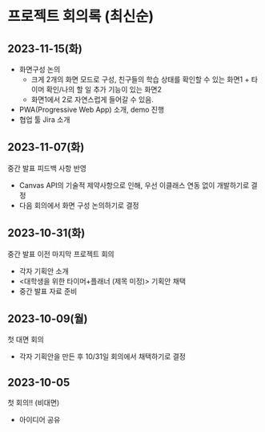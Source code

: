 # 프로젝트 회의록 (최신순)

## 2023-11-15(화)
- 화면구성 논의 
    - 크게 2개의 화면 모드로 구성, 친구들의 학습 상태를 확인할 수 있는 화면1 + 타이머 확인/나의 할 일 추가 기능이 있는 화면2
    - 화면1에서 2로 자연스럽게 들어갈 수 있음.
- PWA(Progressive Web App) 소개, demo 진행
- 협업 툴 Jira 소개

## 2023-11-07(화)
중간 발표 피드백 사항 반영
- Canvas API의 기술적 제약사항으로 인해, 우선 이클래스 연동 없이 개발하기로 결정
- 다음 회의에서 화면 구성 논의하기로 결정

## 2023-10-31(화)
중간 발표 이전 마지막 프로젝트 회의
- 각자 기획안 소개
- <대학생을 위한 타이머+플래너 (제목 미정)> 기획안 채택 
- 중간 발표 자료 준비

## 2023-10-09(월)
첫 대면 회의
- 각자 기획안을 만든 후 10/31일 회의에서 채택하기로 결정

## 2023-10-05 
첫 회의!! (비대면)
- 아이디어 공유